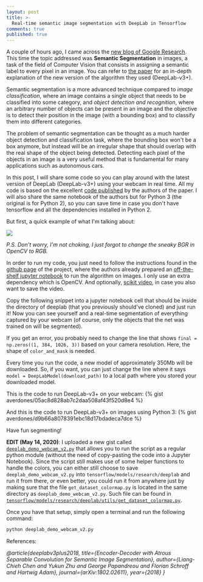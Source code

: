 ```yaml
---
layout: post
title: >-
  Real-time semantic image segmentation with DeepLab in Tensorflow
comments: true
published: true
---
```


A couple of hours ago, I came across the [new blog of Google Research](https://research.googleblog.com/2018/03/semantic-image-segmentation-with.html). This time the topic addressed was **Semantic Segmentation** in images, a task of the field of Computer Vision that consists in assigning a semantic label to every pixel in an image. You can refer to [the paper](https://arxiv.org/abs/1802.02611) for an in-depth explanation of the new version of the algorithm they used (DeepLab-v3+).  

Semantic segmentation is a more advanced technique compared to *image classification*, where an image contains a single object that needs to be classified into some category, and *object detection and recognition*, where an arbitrary number of objects can be present in an image and the objective is to detect their position in the image (with a bounding box) and to classify them into different categories. 

The problem of semantic segmentation can be thought as a much harder object detection and classification task, where the bounding box won't be a box anymore, but instead will be an irregular shape that should overlap with the real shape of the object being detected. Detecting each pixel of the objects in an image is a very useful method that is fundamental for many applications such as autonomous cars.

In this post, I will share some code so you can play around with the latest version of DeepLab (DeepLab-v3+) using your webcam in real time. All my code is based on the excellent [code published](https://github.com/tensorflow/models/tree/master/research/deeplab) by the authors of the paper. I will also share the same notebook of the authors but for Python 3 (the original is for Python 2), so you can save time in case you don't have tensorflow and all the dependencies installed in Python 2.

But first, a quick example of what I'm talking about:

<img src="/assets/images/real-time-semantic-image-segmentation-with-deeplab-in-tensorflow/webcam_segmentation.gif" class="center">

*P.S. Don't worry, I'm not choking, I just forgot to change the sneaky BGR in OpenCV to RGB.*

In order to run my code, you just need to follow the instructions found in the [github page](https://github.com/tensorflow/models/tree/master/research/deeplab) of the project, where the authors already prepared an [off-the-shelf jupyter notebook](https://github.com/tensorflow/models/blob/master/research/deeplab/deeplab_demo.ipynb) to run the algorithm on images. I only use an extra dependency which is OpenCV. And optionally, [scikit video](http://www.scikit-video.org/stable/), in case you also want to save the video. 

Copy the following snippet into a jupyter notebook cell that should be inside the directory of deeplab (that you previously should've cloned) and just run it! Now you can see yourself and a real-time segmentation of everything captured by your webcam (of course, only the objects that the net was trained on will be segmented).

If you get an error, you probably need to change the line that shows `final = np.zeros((1, 384, 1026, 3))` based on your camera resolution. Here, the shape of `color_and_mask` is needed.

Every time you run the code, a new model of approximately 350Mb will be downloaded. So, if you want, you can just change the line where it says `model = DeepLabModel(download_path)` to a local path where you stored your downloaded model.

This is the code to run DeepLab-v3+ on your webcam:
{% gist averdones/05ac8d828ab7c2daa508af43f520d8e4 %}

And this is the code to run DeepLab-v3+ on images using Python 3:
{% gist averdones/d9b66a8078391ebc18d17bdadeca7dce %}

Have fun segmenting!


**EDIT (May 14, 2020)**: I uploaded a new gist called [`deeplab_demo_webcam_v2.py`](https://gist.github.com/averdones/b94e4eb335be356482f1bc1b7f7b15f3) that allows you to run the script as a regular python module (without the need of copy-pasting the code into a Jupyter Notebook). Since the script still makes use of some helper functions to handle the colors, you can either still choose to save `deeplab_demo_webcam_v2.py` into `tensorflow/models/research/deeplab` and run it from there, or even better, you could run it from anywhere just by making sure that the file `get_dataset_colormap.py` is located in the same directory as `deeplab_demo_webcam_v2.py`. Such file can be found in [`tensorflow/models/research/deeplab/utils/get_dataset_colormap.py`](https://github.com/tensorflow/models/blob/master/research/deeplab/utils/get_dataset_colormap.py).

Once you have that setup, simply open a terminal and run the following command:

```python
python deeplab_demo_webcam_v2.py 
```

References:

*@article{deeplabv3plus2018,
  title={Encoder-Decoder with Atrous Separable Convolution for Semantic Image Segmentation},
  author={Liang-Chieh Chen and Yukun Zhu and George Papandreou and Florian Schroff and Hartwig Adam},
  journal={arXiv:1802.02611},
  year={2018}
}*